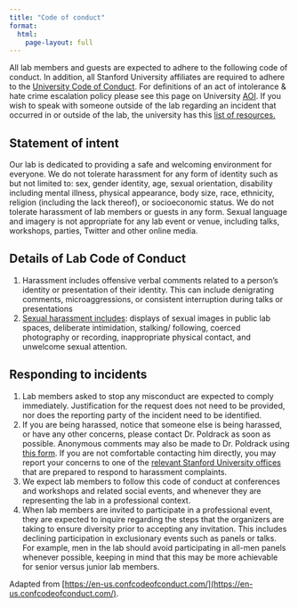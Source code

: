 ```yaml
---
title: "Code of conduct"
format:
  html:
    page-layout: full
---
```


All lab members and guests are
expected to adhere to the following code of conduct. In addition, all
Stanford University affiliates are required to adhere to the [University Code of
Conduct](https://adminguide.stanford.edu/chapter-1/subchapter-1/policy-1-1-1).
For definitions of an act of intolerance & hate crime escalation policy
please see this page on University [AOI](https://deanofstudents.stanford.edu/acts-intolerance-protocol/overview/definitions).
If you wish to speak with someone outside of the lab regarding an
incident that occurred in or outside of the lab, the university has
this [list of
resources.](https://deanofstudents.stanford.edu/acts-intolerance-protocol/talk-someone)

## Statement of intent

Our lab is dedicated to
providing a safe and welcoming environment for everyone. We do not
tolerate harassment for any form of identity such as but not limited
to: sex, gender identity, age, sexual orientation, disability
including mental illness, physical appearance, body size, race,
ethnicity, religion (including the lack thereof), or socioeconomic
status. We do not tolerate harassment of lab members or guests in
any form. Sexual language and imagery is not appropriate for any lab
event or venue, including talks, workshops, parties, Twitter and
other online media.

## Details of Lab Code of Conduct

1.  Harassment includes offensive
verbal comments related to a person’s identity or presentation of
their identity. This can include denigrating comments,
microaggressions, or consistent interruption during talks or
presentations
2. [Sexual harassment includes](https://adminguide.stanford.edu/chapter-1/subchapter-7/policy-1-7-1):
displays of sexual images in public lab spaces, deliberate
intimidation, stalking/ following, coerced photography or recording,
inappropriate physical contact, and unwelcome sexual attention.

## Responding to incidents

1. Lab members asked to stop any
    misconduct are expected to comply immediately. Justification for the
    request does not need to be provided, nor does the reporting party
    of the incident need to be identified.
2. If you are being harassed,
    notice that someone else is being harassed, or have any other
    concerns, please contact Dr. Poldrack as soon as possible. Anonymous
    comments may also be made to Dr. Poldrack using [this form](https://poldracklab.wufoo.com/forms/z5hpmzx1uf8hce/).
    If you are not comfortable contacting him directly, you may report
    your concerns to one of the [relevant Stanford University offices](https://diversityandaccess.stanford.edu/reporting-discrimination-concern)
    that are prepared to respond to harassment complaints.
3.  We expect lab members to
    follow this code of conduct at conferences and workshops and related
    social events, and whenever they are representing the lab in a
    professional context.
4.  When lab members are invited
    to participate in a professional event, they are expected to inquire
    regarding the steps that the organizers are taking to ensure
    diversity prior to accepting any invitation. This includes declining
    participation in exclusionary events such as panels or talks. For
    example, men in the lab should avoid participating in all-men panels
    whenever possible, keeping in mind that this may be more achievable
    for senior versus junior lab members.

Adapted from [https://en-us.confcodeofconduct.com/](https://en-us.confcodeofconduct.com/).
